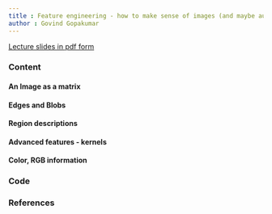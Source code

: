 ```yaml
---
title : Feature engineering - how to make sense of images (and maybe audio) 
author : Govind Gopakumar
---
```


[Lecture slides in pdf form](lec8.pdf)

### Content

#### An Image as a matrix

#### Edges and Blobs

#### Region descriptions

#### Advanced features - kernels

#### Color, RGB information

### Code


### References

